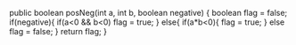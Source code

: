 public boolean posNeg(int a, int b, boolean negative) {
boolean flag = false;
if(negative){
if(a<0 && b<0)
flag = true;
}
else{
if(a*b<0){
flag = true;
}
else
flag = false;
}
return flag;
}
